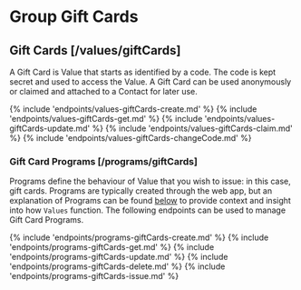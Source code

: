 # Group Gift Cards

## Gift Cards [/values/giftCards]

A Gift Card is Value that starts as identified by a code.  The code is kept secret and used to access the Value.  A Gift Card can be used anonymously or claimed and attached to a Contact for later use.

{% include 'endpoints/values-giftCards-create.md' %}
{% include 'endpoints/values-giftCards-get.md' %}
{% include 'endpoints/values-giftCards-update.md' %}
{% include 'endpoints/values-giftCards-claim.md' %}
{% include 'endpoints/values-giftCards-changeCode.md' %}

### Gift Card Programs [/programs/giftCards]

Programs define the behaviour of Value that you wish to issue: in this case, gift cards. Programs are typically created through the web app, but an explanation of Programs can be found [below](#reference/advanced/programs) to provide context and insight into how `Values` function. The following endpoints can be used to manage Gift Card Programs. 

{% include 'endpoints/programs-giftCards-create.md' %}
{% include 'endpoints/programs-giftCards-get.md' %}
{% include 'endpoints/programs-giftCards-update.md' %}
{% include 'endpoints/programs-giftCards-delete.md' %}
{% include 'endpoints/programs-giftCards-issue.md' %}

